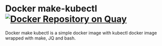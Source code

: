 # Docker make-kubectl [![Docker Repository on Quay](https://quay.io/repository/slok/make-kubectl/status "Docker Repository on Quay")](https://quay.io/repository/slok/make-kubectl)

Docker make kubectl is a simple docker image with kubectl docker image wrapped with make, JQ and bash.
